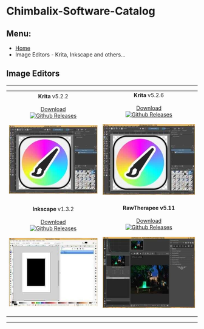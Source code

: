 # Chimbalix-Software-Catalog

## Menu:
- [Home](README.md)
- Image Editors - Krita, Inkscape and others...

## Image Editors

---

| | |
|:-:|:-:|
| **Krita** v5.2.2 <br><br> [Download](https://github.com/Shedou/Chimbalix-Software-Catalog/releases/tag/krita522)<br>[![Github Releases](https://img.shields.io/github/downloads/Shedou/Chimbalix-Software-Catalog/krita522/total.svg)](https://github.com/Shedou/Chimbalix-Software-Catalog/releases/tag/krita522) <br><br> ![](icons/krita-522.jpg) <br><br> | **Krita** v5.2.6 <br><br> [Download](https://github.com/Shedou/Chimbalix-Software-Catalog/releases/tag/krita526)<br>[![Github Releases](https://img.shields.io/github/downloads/Shedou/Chimbalix-Software-Catalog/krita526/total.svg)](https://github.com/Shedou/Chimbalix-Software-Catalog/releases/tag/krita526) <br><br> ![](icons/krita-522.jpg) <br><br> |
| **Inkscape** v1.3.2 <br><br> [Download](https://github.com/Shedou/Chimbalix-Software-Catalog/releases/tag/Inkscape132)<br>[![Github Releases](https://img.shields.io/github/downloads/Shedou/Chimbalix-Software-Catalog/Inkscape132/total.svg)](https://github.com/Shedou/Chimbalix-Software-Catalog/releases/tag/Inkscape132) <br><br> ![](icons/inkscape-132.jpg) <br><br> | **RawTherapee v5.11** <br><br> [Download](https://github.com/Shedou/Chimbalix-Software-Catalog/releases/tag/rawtherapee511)<br>[![Github Releases](https://img.shields.io/github/downloads/Shedou/Chimbalix-Software-Catalog/rawtherapee511/total.svg)](https://github.com/Shedou/Chimbalix-Software-Catalog/releases/tag/rawtherapee511) <br><br> ![](icons/rawtherapee-511.jpg) <br><br> |

---
